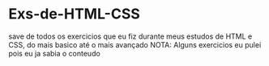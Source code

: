# Exs-de-HTML-CSS
save de todos os exercicios que eu fiz durante meus estudos de HTML e CSS, do mais basico até o mais avançado
NOTA: Alguns exercicios eu pulei pois eu ja sabia o conteudo
